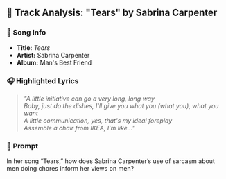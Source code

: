 ## 🎵 Track Analysis: "Tears" by Sabrina Carpenter

### 🎤 Song Info
- **Title:** *Tears*  
- **Artist:** Sabrina Carpenter
- **Album:** Man's Best Friend

### 🎧 Highlighted Lyrics
> *"A little initiative can go a very long, long way  
> Baby, just do the dishes, I'll give you what you (what you), what you want  
> A little communication, yes, that's my ideal foreplay  
> Assemble a chair from IKEA, I’m like..."*

### 🧠 Prompt
In her song “Tears,” how does Sabrina Carpenter’s use of sarcasm about men doing chores inform her views on men?